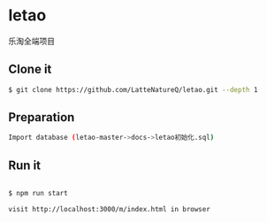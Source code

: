 # letao
乐淘全端项目
## Clone it

```bash
$ git clone https://github.com/LatteNatureQ/letao.git --depth 1
```
## Preparation

```bash
Import database (letao-master->docs->letao初始化.sql)
```

## Run it

```bash

$ npm run start

visit http://localhost:3000/m/index.html in browser
